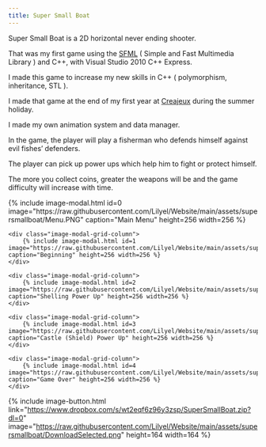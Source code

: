 ```yaml
---
title: Super Small Boat
---
```


Super Small Boat is a 2D horizontal never ending shooter.

That was my first game using the [SFML](https://www.sfml-dev.org/) ( Simple and Fast Multimedia Library ) and C++, with Visual Studio 2010 C++ Express.

I made this game to increase my new skills in C++ ( polymorphism, inheritance, STL ).

I made that game at the end of my first year at [Creajeux](https://www.creajeux.fr/) during the summer holiday.

I made my own animation system and data manager.

In the game, the player will play a fisherman who defends himself against evil fishes’ defenders.

The player can pick up power ups which help him to fight or protect himself.

The more you collect coins, greater the weapons will be and the game difficulty will increase with time.

<div class="image-modal-grid-row"> 
    <div class="image-modal-grid-column">
        {% include image-modal.html id=0 image="https://raw.githubusercontent.com/Lilyel/Website/main/assets/supersmallboat/Menu.PNG" caption="Main Menu" height=256 width=256 %}
    </div>

    <div class="image-modal-grid-column">
        {% include image-modal.html id=1 image="https://raw.githubusercontent.com/Lilyel/Website/main/assets/supersmallboat/Start.PNG" caption="Beginning" height=256 width=256 %}
    </div>

    <div class="image-modal-grid-column">
        {% include image-modal.html id=2 image="https://raw.githubusercontent.com/Lilyel/Website/main/assets/supersmallboat/ShellingPowerUp.PNG" caption="Shelling Power Up" height=256 width=256 %}
    </div>

    <div class="image-modal-grid-column">
        {% include image-modal.html id=3 image="https://raw.githubusercontent.com/Lilyel/Website/main/assets/supersmallboat/CastlePowerUp.PNG" caption="Castle (Shield) Power Up" height=256 width=256 %}
    </div>

    <div class="image-modal-grid-column">
        {% include image-modal.html id=4 image="https://raw.githubusercontent.com/Lilyel/Website/main/assets/supersmallboat/GameOver.PNG" caption="Game Over" height=256 width=256 %}
    </div>
</div>

 {% include image-button.html link="https://www.dropbox.com/s/wt2eqf6z96y3zsp/SuperSmallBoat.zip?dl=0" image="https://raw.githubusercontent.com/Lilyel/Website/main/assets/supersmallboat/DownloadSelected.png" height=164 width=164 %}
